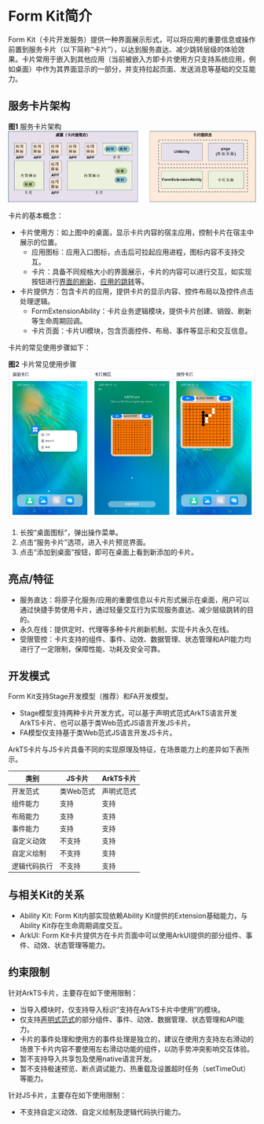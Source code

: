 # Form Kit简介
Form Kit（卡片开发服务）提供一种界面展示形式，可以将应用的重要信息或操作前置到服务卡片（以下简称“卡片”），以达到服务直达、减少跳转层级的体验效果。卡片常用于嵌入到其他应用（当前被嵌入方即卡片使用方只支持系统应用，例如桌面）中作为其界面显示的一部分，并支持拉起页面、发送消息等基础的交互能力。

## 服务卡片架构
**图1** 服务卡片架构  
![WidgetArchitecture](figures/WidgetArchitecture.png)

卡片的基本概念：
- 卡片使用方：如上图中的桌面，显示卡片内容的宿主应用，控制卡片在宿主中展示的位置。
  - 应用图标：应用入口图标，点击后可拉起应用进程，图标内容不支持交互。
  - 卡片：具备不同规格大小的界面展示，卡片的内容可以进行交互，如实现按钮进行[界面的刷新](arkts-ui-widget-event-formextensionability.md)、[应用的跳转](arkts-ui-widget-event-router.md)等。
- 卡片提供方：包含卡片的应用，提供卡片的显示内容、控件布局以及控件点击处理逻辑。
  - FormExtensionAbility：卡片业务逻辑模块，提供卡片创建、销毁、刷新等生命周期回调。
  - 卡片页面：卡片UI模块，包含页面控件、布局、事件等显示和交互信息。

卡片的常见使用步骤如下：

**图2** 卡片常见使用步骤
![WidgetUse](figures/WidgetUse.png)

1. 长按“桌面图标”，弹出操作菜单。
2. 点击“服务卡片”选项，进入卡片预览界面。
3. 点击“添加到桌面”按钮，即可在桌面上看到新添加的卡片。

## 亮点/特征
- 服务直达：将原子化服务/应用的重要信息以卡片形式展示在桌面，用户可以通过快捷手势使用卡片，通过轻量交互行为实现服务直达、减少层级跳转的目的。
- 永久在线：提供定时、代理等多种卡片刷新机制，实现卡片永久在线。
- 受限管控：卡片支持的组件、事件、动效、数据管理、状态管理和API能力均进行了一定限制，保障性能、功耗及安全可靠。

## 开发模式

Form Kit支持Stage开发模型（推荐）和FA开发模型。

- Stage模型支持两种卡片开发方式，可以基于声明式范式ArkTS语言开发ArkTS卡片、也可以基于类Web范式JS语言开发JS卡片。
- FA模型仅支持基于类Web范式JS语言开发JS卡片。

ArkTS卡片与JS卡片具备不同的实现原理及特征，在场景能力上的差异如下表所示。

| 类别         | JS卡片    | ArkTS卡片  |
| ------------ | --------- | ---------- |
| 开发范式     | 类Web范式 | 声明式范式 |
| 组件能力     | 支持      | 支持       |
| 布局能力     | 支持      | 支持       |
| 事件能力     | 支持      | 支持       |
| 自定义动效   | 不支持    | 支持       |
| 自定义绘制   | 不支持    | 支持       |
| 逻辑代码执行 | 不支持    | 支持       |

## 与相关Kit的关系
- Ability Kit: Form Kit内部实现依赖Ability Kit提供的Extension基础能力，与Ability Kit存在生命周期调度交互。
- ArkUI: Form Kit卡片提供方在卡片页面中可以使用ArkUI提供的部分组件、事件、动效、状态管理等能力。

## 约束限制
针对ArkTS卡片，主要存在如下使用限制：
- 当导入模块时，仅支持导入标识“支持在ArkTS卡片中使用”的模块。
- 仅支持[声明式范式](../ui/arkts-ui-development-overview.md)的部分组件、事件、动效、数据管理、状态管理和API能力。
- 卡片的事件处理和使用方的事件处理是独立的，建议在使用方支持左右滑动的场景下卡片内容不要使用左右滑动功能的组件，以防手势冲突影响交互体验。
- 暂不支持导入共享包及使用native语言开发。
- 暂不支持极速预览、断点调试能力、热重载及设置超时任务（setTimeOut）等能力。

针对JS卡片，主要存在如下使用限制：
- 不支持自定义动效、自定义绘制及逻辑代码执行能力。